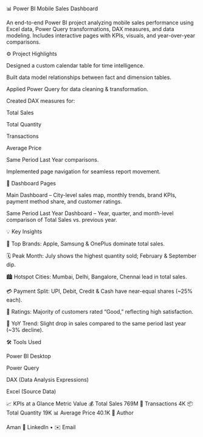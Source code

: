 📊 Power BI Mobile Sales Dashboard

An end-to-end Power BI project analyzing mobile sales performance using Excel data, Power Query transformations, DAX measures, and data modeling.
Includes interactive pages with KPIs, visuals, and year-over-year comparisons.

⚙️ Project Highlights

Designed a custom calendar table for time intelligence.

Built data model relationships between fact and dimension tables.

Applied Power Query for data cleaning & transformation.

Created DAX measures for:

Total Sales

Total Quantity

Transactions

Average Price

Same Period Last Year comparisons.

Implemented page navigation for seamless report movement.

📸 Dashboard Pages

Main Dashboard – City-level sales map, monthly trends, brand KPIs, payment method share, and customer ratings.

Same Period Last Year Dashboard – Year, quarter, and month-level comparison of Total Sales vs. previous year.

💡 Key Insights

📱 Top Brands: Apple, Samsung & OnePlus dominate total sales.

🗓️ Peak Month: July shows the highest quantity sold; February & September dip.

🏙️ Hotspot Cities: Mumbai, Delhi, Bangalore, Chennai lead in total sales.

💳 Payment Split: UPI, Debit, Credit & Cash have near-equal shares (~25% each).

🌟 Ratings: Majority of customers rated “Good,” reflecting high satisfaction.

🔁 YoY Trend: Slight drop in sales compared to the same period last year (~3% decline).

🛠️ Tools Used

Power BI Desktop

Power Query

DAX (Data Analysis Expressions)

Excel (Source Data)

📈 KPIs at a Glance
Metric	Value
💰 Total Sales	769M
🧾 Transactions	4K
📦 Total Quantity	19K
📊 Average Price	40.1K
👤 Author

Aman
🔗 LinkedIn
 • ✉️ Email